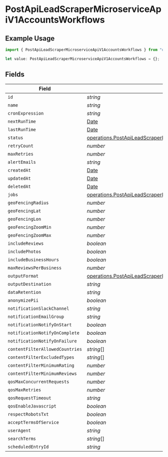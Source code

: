 # PostApiLeadScraperMicroserviceApiV1AccountsWorkflows

## Example Usage

```typescript
import { PostApiLeadScraperMicroserviceApiV1AccountsWorkflows } from "oppulence-backend-sdk/models/operations";

let value: PostApiLeadScraperMicroserviceApiV1AccountsWorkflows = {};
```

## Fields

| Field                                                                                                                                                                        | Type                                                                                                                                                                         | Required                                                                                                                                                                     | Description                                                                                                                                                                  |
| ---------------------------------------------------------------------------------------------------------------------------------------------------------------------------- | ---------------------------------------------------------------------------------------------------------------------------------------------------------------------------- | ---------------------------------------------------------------------------------------------------------------------------------------------------------------------------- | ---------------------------------------------------------------------------------------------------------------------------------------------------------------------------- |
| `id`                                                                                                                                                                         | *string*                                                                                                                                                                     | :heavy_minus_sign:                                                                                                                                                           | N/A                                                                                                                                                                          |
| `name`                                                                                                                                                                       | *string*                                                                                                                                                                     | :heavy_minus_sign:                                                                                                                                                           | N/A                                                                                                                                                                          |
| `cronExpression`                                                                                                                                                             | *string*                                                                                                                                                                     | :heavy_minus_sign:                                                                                                                                                           | N/A                                                                                                                                                                          |
| `nextRunTime`                                                                                                                                                                | [Date](https://developer.mozilla.org/en-US/docs/Web/JavaScript/Reference/Global_Objects/Date)                                                                                | :heavy_minus_sign:                                                                                                                                                           | N/A                                                                                                                                                                          |
| `lastRunTime`                                                                                                                                                                | [Date](https://developer.mozilla.org/en-US/docs/Web/JavaScript/Reference/Global_Objects/Date)                                                                                | :heavy_minus_sign:                                                                                                                                                           | N/A                                                                                                                                                                          |
| `status`                                                                                                                                                                     | [operations.PostApiLeadScraperMicroserviceApiV1AccountsAccountsResponseStatus](../../models/operations/postapileadscrapermicroserviceapiv1accountsaccountsresponsestatus.md) | :heavy_minus_sign:                                                                                                                                                           | N/A                                                                                                                                                                          |
| `retryCount`                                                                                                                                                                 | *number*                                                                                                                                                                     | :heavy_minus_sign:                                                                                                                                                           | N/A                                                                                                                                                                          |
| `maxRetries`                                                                                                                                                                 | *number*                                                                                                                                                                     | :heavy_minus_sign:                                                                                                                                                           | N/A                                                                                                                                                                          |
| `alertEmails`                                                                                                                                                                | *string*                                                                                                                                                                     | :heavy_minus_sign:                                                                                                                                                           | N/A                                                                                                                                                                          |
| `createdAt`                                                                                                                                                                  | [Date](https://developer.mozilla.org/en-US/docs/Web/JavaScript/Reference/Global_Objects/Date)                                                                                | :heavy_minus_sign:                                                                                                                                                           | N/A                                                                                                                                                                          |
| `updatedAt`                                                                                                                                                                  | [Date](https://developer.mozilla.org/en-US/docs/Web/JavaScript/Reference/Global_Objects/Date)                                                                                | :heavy_minus_sign:                                                                                                                                                           | N/A                                                                                                                                                                          |
| `deletedAt`                                                                                                                                                                  | [Date](https://developer.mozilla.org/en-US/docs/Web/JavaScript/Reference/Global_Objects/Date)                                                                                | :heavy_minus_sign:                                                                                                                                                           | N/A                                                                                                                                                                          |
| `jobs`                                                                                                                                                                       | [operations.PostApiLeadScraperMicroserviceApiV1AccountsJobs](../../models/operations/postapileadscrapermicroserviceapiv1accountsjobs.md)[]                                   | :heavy_minus_sign:                                                                                                                                                           | N/A                                                                                                                                                                          |
| `geoFencingRadius`                                                                                                                                                           | *number*                                                                                                                                                                     | :heavy_minus_sign:                                                                                                                                                           | N/A                                                                                                                                                                          |
| `geoFencingLat`                                                                                                                                                              | *number*                                                                                                                                                                     | :heavy_minus_sign:                                                                                                                                                           | N/A                                                                                                                                                                          |
| `geoFencingLon`                                                                                                                                                              | *number*                                                                                                                                                                     | :heavy_minus_sign:                                                                                                                                                           | N/A                                                                                                                                                                          |
| `geoFencingZoomMin`                                                                                                                                                          | *number*                                                                                                                                                                     | :heavy_minus_sign:                                                                                                                                                           | N/A                                                                                                                                                                          |
| `geoFencingZoomMax`                                                                                                                                                          | *number*                                                                                                                                                                     | :heavy_minus_sign:                                                                                                                                                           | N/A                                                                                                                                                                          |
| `includeReviews`                                                                                                                                                             | *boolean*                                                                                                                                                                    | :heavy_minus_sign:                                                                                                                                                           | N/A                                                                                                                                                                          |
| `includePhotos`                                                                                                                                                              | *boolean*                                                                                                                                                                    | :heavy_minus_sign:                                                                                                                                                           | N/A                                                                                                                                                                          |
| `includeBusinessHours`                                                                                                                                                       | *boolean*                                                                                                                                                                    | :heavy_minus_sign:                                                                                                                                                           | N/A                                                                                                                                                                          |
| `maxReviewsPerBusiness`                                                                                                                                                      | *number*                                                                                                                                                                     | :heavy_minus_sign:                                                                                                                                                           | N/A                                                                                                                                                                          |
| `outputFormat`                                                                                                                                                               | [operations.PostApiLeadScraperMicroserviceApiV1AccountsOutputFormat](../../models/operations/postapileadscrapermicroserviceapiv1accountsoutputformat.md)                     | :heavy_minus_sign:                                                                                                                                                           | N/A                                                                                                                                                                          |
| `outputDestination`                                                                                                                                                          | *string*                                                                                                                                                                     | :heavy_minus_sign:                                                                                                                                                           | N/A                                                                                                                                                                          |
| `dataRetention`                                                                                                                                                              | *string*                                                                                                                                                                     | :heavy_minus_sign:                                                                                                                                                           | N/A                                                                                                                                                                          |
| `anonymizePii`                                                                                                                                                               | *boolean*                                                                                                                                                                    | :heavy_minus_sign:                                                                                                                                                           | N/A                                                                                                                                                                          |
| `notificationSlackChannel`                                                                                                                                                   | *string*                                                                                                                                                                     | :heavy_minus_sign:                                                                                                                                                           | N/A                                                                                                                                                                          |
| `notificationEmailGroup`                                                                                                                                                     | *string*                                                                                                                                                                     | :heavy_minus_sign:                                                                                                                                                           | N/A                                                                                                                                                                          |
| `notificationNotifyOnStart`                                                                                                                                                  | *boolean*                                                                                                                                                                    | :heavy_minus_sign:                                                                                                                                                           | N/A                                                                                                                                                                          |
| `notificationNotifyOnComplete`                                                                                                                                               | *boolean*                                                                                                                                                                    | :heavy_minus_sign:                                                                                                                                                           | N/A                                                                                                                                                                          |
| `notificationNotifyOnFailure`                                                                                                                                                | *boolean*                                                                                                                                                                    | :heavy_minus_sign:                                                                                                                                                           | N/A                                                                                                                                                                          |
| `contentFilterAllowedCountries`                                                                                                                                              | *string*[]                                                                                                                                                                   | :heavy_minus_sign:                                                                                                                                                           | N/A                                                                                                                                                                          |
| `contentFilterExcludedTypes`                                                                                                                                                 | *string*[]                                                                                                                                                                   | :heavy_minus_sign:                                                                                                                                                           | N/A                                                                                                                                                                          |
| `contentFilterMinimumRating`                                                                                                                                                 | *number*                                                                                                                                                                     | :heavy_minus_sign:                                                                                                                                                           | N/A                                                                                                                                                                          |
| `contentFilterMinimumReviews`                                                                                                                                                | *number*                                                                                                                                                                     | :heavy_minus_sign:                                                                                                                                                           | N/A                                                                                                                                                                          |
| `qosMaxConcurrentRequests`                                                                                                                                                   | *number*                                                                                                                                                                     | :heavy_minus_sign:                                                                                                                                                           | N/A                                                                                                                                                                          |
| `qosMaxRetries`                                                                                                                                                              | *number*                                                                                                                                                                     | :heavy_minus_sign:                                                                                                                                                           | N/A                                                                                                                                                                          |
| `qosRequestTimeout`                                                                                                                                                          | *string*                                                                                                                                                                     | :heavy_minus_sign:                                                                                                                                                           | N/A                                                                                                                                                                          |
| `qosEnableJavascript`                                                                                                                                                        | *boolean*                                                                                                                                                                    | :heavy_minus_sign:                                                                                                                                                           | N/A                                                                                                                                                                          |
| `respectRobotsTxt`                                                                                                                                                           | *boolean*                                                                                                                                                                    | :heavy_minus_sign:                                                                                                                                                           | N/A                                                                                                                                                                          |
| `acceptTermsOfService`                                                                                                                                                       | *boolean*                                                                                                                                                                    | :heavy_minus_sign:                                                                                                                                                           | N/A                                                                                                                                                                          |
| `userAgent`                                                                                                                                                                  | *string*                                                                                                                                                                     | :heavy_minus_sign:                                                                                                                                                           | N/A                                                                                                                                                                          |
| `searchTerms`                                                                                                                                                                | *string*[]                                                                                                                                                                   | :heavy_minus_sign:                                                                                                                                                           | N/A                                                                                                                                                                          |
| `scheduledEntryId`                                                                                                                                                           | *string*                                                                                                                                                                     | :heavy_minus_sign:                                                                                                                                                           | N/A                                                                                                                                                                          |